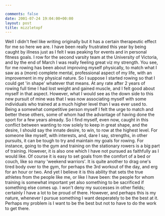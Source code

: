```yaml
---

comments: false
date: 2001-07-24 19:04:00+00:00
layout: post
title: mizzletopf
---
```


Well I didn't feel like writing originally but it has a certain therapeutic effect for me so here we are. I have been really frustrated this year by being caught by illness just as I felt I was peaking for events and in personal fitness goals. I row for the second varsity team at the University of Victoria, and by the end of March I was really feeling great viz my strength. You see, for me rowing has been about improving myself physically, to match what I saw as a (more) complete mental, professional aspect of my life, with an improvement in my physical nature. So I suppose I started rowing so that I could get 'in shape' whatever that means. At any rate after 2 years of rowing full time I had lost weight and gained muscle, and I felt good about myself in that aspect. However, what I would see as the down side to this new pursuit of mine was that I was now associating myself with some individuals who trained at a much higher level than I was ever used to. Being a somewhat competitive person myself I felt the urge to match and better these others, some of whom had the advantage of having done the sport for a few years already. So I find myself, even now, caught in this conflict between wanting to row solely to keep in great shape, and the desire, I should say the innate desire, to win, to row at the highest level. For someone like myself, with interests, and, dare I say, strengths, in other pursuits, it can be tough to try and maintain  my goals for rowing. For instance, going to the gym and training on the stationary rowers is a big part of training. However, it is also one which I have not pursued as faithfully as I would like. Of course it is easy to set goals from the comfort of a bed or couch, like so many 'weekend warriors'. It is quite another to drag one's tired body over to the gym, for perhaps the 3rd workout of the day, and erg for an hour or two. And yet I believe it is this ability that sets the true athletes from the people like me, or like I have been: the people for whom training is somewhat important yet also something to be sacrificed if something else comes up. I won't deny my successes in other fields; certainly I have a lot to be proud of there. However, and perhaps this is my nature, whenever I pursue something I want desperately to be the best at it. Perhaps my problem is I want to be the best but not to have to do the work to get there.
